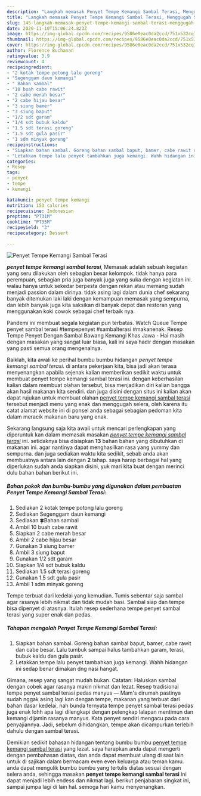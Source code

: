 ```yaml
---
description: "Langkah memasak Penyet Tempe Kemangi Sambal Terasi, Menggugah Selera"
title: "Langkah memasak Penyet Tempe Kemangi Sambal Terasi, Menggugah Selera"
slug: 145-langkah-memasak-penyet-tempe-kemangi-sambal-terasi-menggugah-selera
date: 2020-11-10T15:06:24.823Z
image: https://img-global.cpcdn.com/recipes/9586e0eac0da2ccd/751x532cq70/penyet-tempe-kemangi-sambal-terasi-foto-resep-utama.jpg
thumbnail: https://img-global.cpcdn.com/recipes/9586e0eac0da2ccd/751x532cq70/penyet-tempe-kemangi-sambal-terasi-foto-resep-utama.jpg
cover: https://img-global.cpcdn.com/recipes/9586e0eac0da2ccd/751x532cq70/penyet-tempe-kemangi-sambal-terasi-foto-resep-utama.jpg
author: Florence Buchanan
ratingvalue: 3.9
reviewcount: 4
recipeingredient:
- "2 kotak tempe potong lalu goreng"
- "Segenggam daun kemangi"
- " Bahan sambal"
- "10 buah cabe rawit"
- "2 cabe merah besar"
- "2 cabe hijau besar"
- "3 siung bamer"
- "3 siung baput"
- "1/2 sdt garam"
- "1/4 sdt bubuk kaldu"
- "1.5 sdt terasi goreng"
- "1.5 sdt gula pasir"
- "1 sdm minyak goreng"
recipeinstructions:
- "Siapkan bahan sambal. Goreng bahan sambal baput, bamer, cabe rawit dan cabe besar. Lalu tumbuk sampai halus tambahkan garam, terasi, bubuk kaldu dan gula pasir."
- "Letakkan tempe lalu penyet tambahkan juga kemangi. Wahh hidangan ini sedap benar dimakan dng nasi hangat."
categories:
- Resep
tags:
- penyet
- tempe
- kemangi

katakunci: penyet tempe kemangi 
nutrition: 153 calories
recipecuisine: Indonesian
preptime: "PT31M"
cooktime: "PT35M"
recipeyield: "3"
recipecategory: Dessert

---
```



![Penyet Tempe Kemangi Sambal Terasi](https://img-global.cpcdn.com/recipes/9586e0eac0da2ccd/751x532cq70/penyet-tempe-kemangi-sambal-terasi-foto-resep-utama.jpg)

<b><i>penyet tempe kemangi sambal terasi</i></b>, Memasak adalah sebuah kegiatan yang seru dilakukan oleh sebagian besar kelompok. tidak hanya para perempuan, sebagian pria juga banyak juga yang suka dengan kegiatan ini. walau hanya untuk sekedar berpesta dengan rekan atau memang sudah menjadi passion dalam dirinya. tidak asing lagi dalam dunia chef sekarang banyak ditemukan laki laki dengan kemampuan memasak yang sempurna, dan lebih banyak juga kita saksikan di banyak depot dan restoran yang menggunakan koki cowok sebagai chef terbaik nya.

Pandemi ini membuat segala kegiatan pun terbatas. Watch Queue Tempe penyet sambal terasi #tempepenyet #sambalterasi #makanenak. Resep Tempe Penyet Dengan Sambal Bawang Kemangi Khas Jawa - Hai masih dengan masakan yang sangat luar biasa, kali ini saya hadir dengan masakan yang pasti semua orang mengenalnya.

Baiklah, kita awali ke perihal bumbu bumbu hidangan <i>penyet tempe kemangi sambal terasi</i>. di antara pekerjaan kita, bisa jadi akan terasa menyenangkan apabila sejenak kalian memberikan sedikit waktu untuk membuat penyet tempe kemangi sambal terasi ini. dengan keberhasilan kalian dalam membuat olahan tersebut, bisa menjadikan diri kalian bangga akan hasil makanan kita sendiri. dan juga disini dengan situs ini kalian akan dapat rujukan untuk membuat olahan <u>penyet tempe kemangi sambal terasi</u> tersebut menjadi menu yang enak dan menggugah selera, oleh karena itu catat alamat website ini di ponsel anda sebagai sebagian pedoman kita dalam meracik makanan baru yang enak.


Sekarang langsung saja kita awali untuk mencari perlengkapan yang diperuntuk kan dalam memasak masakan <u><i>penyet tempe kemangi sambal terasi</i></u> ini. setidaknya bisa disiapkan <b>13</b> bahan bahan yang dibutuhkan di makanan ini. agar nantinya dapat menghasilkan rasa yang yummy dan sempurna. dan juga sediakan waktu kita sedikit, sebab anda akan membuatnya antara lain dengan <b>2</b> tahap. saya harap berbagai hal yang diperlukan sudah anda siapkan disini, yuk mari kita buat dengan merinci dulu bahan bahan berikut ini.

<!--inarticleads1-->

##### Bahan pokok dan bumbu-bumbu yang digunakan dalam pembuatan Penyet Tempe Kemangi Sambal Terasi:

1. Sediakan 2 kotak tempe potong lalu goreng
1. Sediakan Segenggam daun kemangi
1. Sediakan  🍀Bahan sambal
1. Ambil 10 buah cabe rawit
1. Siapkan 2 cabe merah besar
1. Ambil 2 cabe hijau besar
1. Gunakan 3 siung bamer
1. Ambil 3 siung baput
1. Gunakan 1/2 sdt garam
1. Siapkan 1/4 sdt bubuk kaldu
1. Sediakan 1.5 sdt terasi goreng
1. Gunakan 1.5 sdt gula pasir
1. Ambil 1 sdm minyak goreng


Tempe terbuat dari kedelai yang kemudian. Tumis sebentar saja sambal agar rasanya lebih nikmat dan tidak mudah basi. Sambal siap dan tempe bisa dipenyet di atasnya. Itulah resep sederhana tempe penyet sambal terasi yang super enak dan pedas. 

<!--inarticleads2-->

##### Tahapan mengolah Penyet Tempe Kemangi Sambal Terasi:

1. Siapkan bahan sambal. Goreng bahan sambal baput, bamer, cabe rawit dan cabe besar. Lalu tumbuk sampai halus tambahkan garam, terasi, bubuk kaldu dan gula pasir.
1. Letakkan tempe lalu penyet tambahkan juga kemangi. Wahh hidangan ini sedap benar dimakan dng nasi hangat.


Gimana, resep yang sangat mudah bukan. Catatan: Haluskan sambal dengan cobek agar rasanya makin nikmat dan lezat. Resep tradisional tempe penyet sambal terasi pedas manyus — Mam&#39;s dirumah pastinya sudah nggak asing lagi kan dengan tempe, makanan yang terbuat dari bahan dasar kedelai, nah bunda ternyata tempe penyet sambal terasi pedas juga enak lohh apa lagi dilengkapi dengan pelengkap lalapan mentimun dan kemangi dijamin rasanya manyus. Kata penyet sendiri mengacu pada cara penyajiannya. Jadi, sebelum dihidangkan, tempe akan dicampurkan terlebih dahulu dengan sambal terasi. 

Demikian sedikit bahasan hidangan tentang bumbu bumbu <u>penyet tempe kemangi sambal terasi</u> yang lezat. saya harapkan anda dapat mengerti dengan pembahasan diatas, dan anda dapat membuat ulang di saat lain untuk di sajikan dalam bermacam even even keluarga atau teman kamu. anda dapat mengulik bumbu bumbu yang tertulis diatas sesuai dengan selera anda, sehingga masakan <b>penyet tempe kemangi sambal terasi</b> ini dapat menjadi lebih endess dan nikmat lagi. berikut penjabaran singkat ini, sampai jumpa lagi di lain hal. semoga hari kamu menyenangkan.
